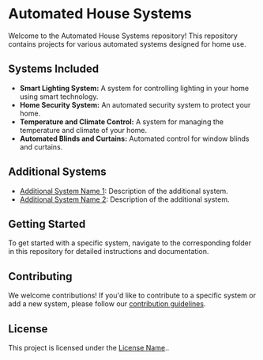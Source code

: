 # Automated House Systems

Welcome to the Automated House Systems repository! This repository contains projects for various automated systems designed for home use.

## Systems Included

- **Smart Lighting System:** A system for controlling lighting in your home using smart technology.
- **Home Security System:** An automated security system to protect your home.
- **Temperature and Climate Control:** A system for managing the temperature and climate of your home.
- **Automated Blinds and Curtains:** Automated control for window blinds and curtains.

## Additional Systems

- [Additional System Name 1](additional_system_link): Description of the additional system.
- [Additional System Name 2](additional_system_link): Description of the additional system.

## Getting Started

To get started with a specific system, navigate to the corresponding folder in this repository for detailed instructions and documentation.

## Contributing

We welcome contributions! If you'd like to contribute to a specific system or add a new system, please follow our [contribution guidelines](link_to_contributing_guidelines).

## License

This project is licensed under the [License Name](link_to_license)..

